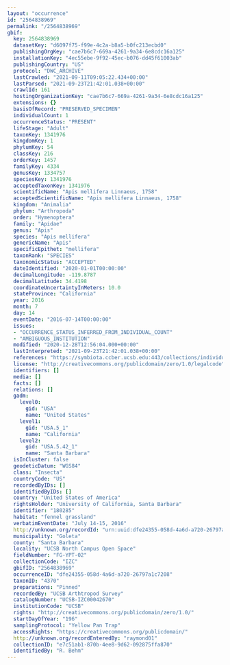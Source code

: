 ```yaml
---
layout: "occurrence"
id: "2564838969"
permalink: "/2564838969"
gbif:
  key: 2564838969
  datasetKey: "d6097f75-f99e-4c2a-b8a5-b0fc213ecbd0"
  publishingOrgKey: "cae7b6c7-669a-4261-9a34-6e8cdc16a125"
  installationKey: "4ec55ebe-9f92-45ec-b076-dd45f61003ab"
  publishingCountry: "US"
  protocol: "DWC_ARCHIVE"
  lastCrawled: "2021-09-11T09:05:22.434+00:00"
  lastParsed: "2021-09-23T21:42:01.038+00:00"
  crawlId: 161
  hostingOrganizationKey: "cae7b6c7-669a-4261-9a34-6e8cdc16a125"
  extensions: {}
  basisOfRecord: "PRESERVED_SPECIMEN"
  individualCount: 1
  occurrenceStatus: "PRESENT"
  lifeStage: "Adult"
  taxonKey: 1341976
  kingdomKey: 1
  phylumKey: 54
  classKey: 216
  orderKey: 1457
  familyKey: 4334
  genusKey: 1334757
  speciesKey: 1341976
  acceptedTaxonKey: 1341976
  scientificName: "Apis mellifera Linnaeus, 1758"
  acceptedScientificName: "Apis mellifera Linnaeus, 1758"
  kingdom: "Animalia"
  phylum: "Arthropoda"
  order: "Hymenoptera"
  family: "Apidae"
  genus: "Apis"
  species: "Apis mellifera"
  genericName: "Apis"
  specificEpithet: "mellifera"
  taxonRank: "SPECIES"
  taxonomicStatus: "ACCEPTED"
  dateIdentified: "2020-01-01T00:00:00"
  decimalLongitude: -119.8787
  decimalLatitude: 34.4198
  coordinateUncertaintyInMeters: 10.0
  stateProvince: "California"
  year: 2016
  month: 7
  day: 14
  eventDate: "2016-07-14T00:00:00"
  issues:
  - "OCCURRENCE_STATUS_INFERRED_FROM_INDIVIDUAL_COUNT"
  - "AMBIGUOUS_INSTITUTION"
  modified: "2020-12-28T12:56:04.000+00:00"
  lastInterpreted: "2021-09-23T21:42:01.038+00:00"
  references: "https://symbiota.ccber.ucsb.edu:443/collections/individual/index.php?occid=180285"
  license: "http://creativecommons.org/publicdomain/zero/1.0/legalcode"
  identifiers: []
  media: []
  facts: []
  relations: []
  gadm:
    level0:
      gid: "USA"
      name: "United States"
    level1:
      gid: "USA.5_1"
      name: "California"
    level2:
      gid: "USA.5.42_1"
      name: "Santa Barbara"
  isInCluster: false
  geodeticDatum: "WGS84"
  class: "Insecta"
  countryCode: "US"
  recordedByIDs: []
  identifiedByIDs: []
  country: "United States of America"
  rightsHolder: "University of California, Santa Barbara"
  identifier: "180285"
  habitat: "fennel grassland"
  verbatimEventDate: "July 14-15, 2016"
  http://unknown.org/recordId: "urn:uuid:dfe24355-058d-4a6d-a720-26797a1c7208"
  municipality: "Goleta"
  county: "Santa Barbara"
  locality: "UCSB North Campus Open Space"
  fieldNumber: "FG-YPT-02"
  collectionCode: "IZC"
  gbifID: "2564838969"
  occurrenceID: "dfe24355-058d-4a6d-a720-26797a1c7208"
  taxonID: "4370"
  preparations: "Pinned"
  recordedBy: "UCSB Arthtropod Survey"
  catalogNumber: "UCSB-IZC00042670"
  institutionCode: "UCSB"
  rights: "http://creativecommons.org/publicdomain/zero/1.0/"
  startDayOfYear: "196"
  samplingProtocol: "Yellow Pan Trap"
  accessRights: "https://creativecommons.org/publicdomain/"
  http://unknown.org/recordEnteredBy: "raymond01"
  collectionID: "e7c51ab1-870b-4ee8-9d62-092875ffa870"
  identifiedBy: "R. Behm"
---
```

